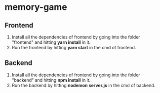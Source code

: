 # memory-game

Frontend 
---------------------------
1. Install all the dependencies of frontend by going into the folder "frontend" and hitting **yarn install** in it.
2. Run the frontend by hitting **yarn start** in the cmd of frontend.

Backend
-------------------------
1. Install all the dependencies of frontend by going into the folder "backend" and hitting **npm install** in it.
2. Run the backend by hitting **nodemon server.js** in the cmd of backend.

